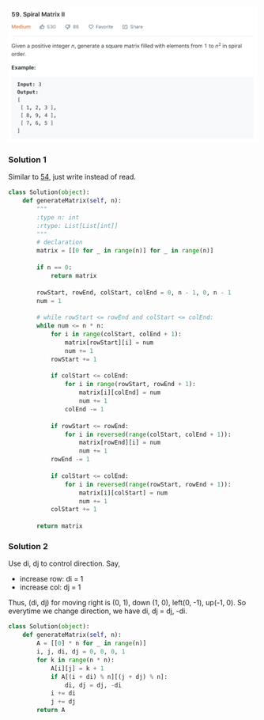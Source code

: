 ![](../images/59.png)
### Solution 1
Similar to [54](54.md), just write instead of read.
```python
class Solution(object):
    def generateMatrix(self, n):
        """
        :type n: int
        :rtype: List[List[int]]
        """
        # declaration
        matrix = [[0 for _ in range(n)] for _ in range(n)]

        if n == 0:
            return matrix

        rowStart, rowEnd, colStart, colEnd = 0, n - 1, 0, n - 1
        num = 1

        # while rowStart <= rowEnd and colStart <= colEnd:
        while num <= n * n:
            for i in range(colStart, colEnd + 1):
                matrix[rowStart][i] = num
                num += 1
            rowStart += 1

            if colStart <= colEnd:
                for i in range(rowStart, rowEnd + 1):
                    matrix[i][colEnd] = num
                    num += 1
                colEnd -= 1

            if rowStart <= rowEnd:
                for i in reversed(range(colStart, colEnd + 1)):
                    matrix[rowEnd][i] = num
                    num += 1
            rowEnd -= 1

            if colStart <= colEnd:
                for i in reversed(range(rowStart, rowEnd + 1)):
                    matrix[i][colStart] = num
                    num += 1
            colStart += 1

        return matrix
```
### Solution 2
Use di, dj to control direction. Say,
+ increase row: di = 1
+ increase col: dj = 1

Thus, (di, dj) for moving right is (0, 1), down (1, 0), left(0, -1), up(-1, 0). So everytime we change direction, we have di, dj = dj, -di.
```python
class Solution(object):
    def generateMatrix(self, n):
        A = [[0] * n for _ in range(n)]
        i, j, di, dj = 0, 0, 0, 1
        for k in range(n * n):
            A[i][j] = k + 1
            if A[(i + di) % n][(j + dj) % n]:
                di, dj = dj, -di
            i += di
            j += dj
        return A
```
